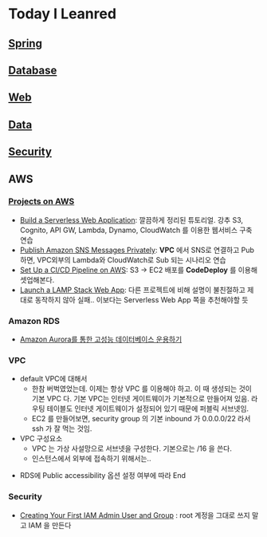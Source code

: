 # Today I Leanred

## [Spring](java/spring.md)

## [Database](java/database.md)

## [Web](web.md)

## [Data](data.md)

## [Security](security.md)

## AWS

### [Projects on AWS](https://aws.amazon.com/getting-started/projects/)

- [Build a Serverless Web Application](https://aws.amazon.com/getting-started/projects/build-serverless-web-app-lambda-apigateway-s3-dynamodb-cognito?trk=gs_card): 깔끔하게 정리된 튜토리얼. 강추 S3, Cognito, API GW, Lambda, Dynamo, CloudWatch 를 이용한 웹서비스 구축 연습
- [Publish Amazon SNS Messages Privately](https://aws.amazon.com/getting-started/projects/publish-sns-message-privately-vpc-ec2-cloudformation-lambda/?trk=gs_card): **VPC** 에서 SNS로 연결하고 Pub하면,  VPC외부의 Lambda와 CloudWatch로 Sub 되는 시나리오 연습
- [Set Up a CI/CD Pipeline on AWS](https://aws.amazon.com/getting-started/projects/set-up-ci-cd-pipeline/): S3 -> EC2 배포를 **CodeDeploy** 를 이용해 셋업해본다.
- [Launch a LAMP Stack Web App](https://aws.amazon.com/getting-started/projects/launch-lamp-web-app/): 다른 프로젝트에 비해 설명이 불친절하고 제대로 동작하지 않아 실패.. 이보다는 Serverless Web App 쪽을 추천해야할 듯

### Amazon RDS

- [Amazon Aurora를 통한 고성능 데이터베이스 운용하기](https://www.youtube.com/watch?v=870L5VLgkj0)

### VPC

* default VPC에 대해서
  - 한참 버벅였었는데. 이제는 항상 VPC 를 이용해야 하고. 이 때 생성되는 것이 기본 VPC 다. 기본 VPC는 인터넷 게이트웨이가 기본적으로 만들어져 있음. 라우팅 테이블도 인터넷 게이트웨이가 설정되어 있기 때문에 퍼블릭 서브넷임.
  - EC2 를 만들어보면, security group 의 기본 inbound 가 0.0.0.0/22 라서 ssh 가 잘 먹는 것임.
* VPC 구성요소
  - VPC 는 가상 사설망으로 서브넷을 구성한다. 기본으로는 /16 을 쓴다.
  - 인스턴스에서 외부에 접속하기 위해서는..
 

- RDS에 Public accessibility 옵션 설정 여부에 따라 End

### Security
* [Creating Your First IAM Admin User and Group](https://docs.aws.amazon.com/IAM/latest/UserGuide/getting-started_create-admin-group.html) : root 계정을 그대로 쓰지 말고 IAM 을 만든다

